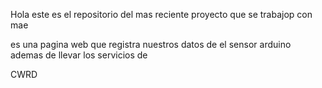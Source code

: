 Hola este es el repositorio del mas reciente proyecto que se trabajop con mae 

es una pagina web que registra nuestros datos de el sensor arduino ademas de llevar los servicios de 

CWRD

